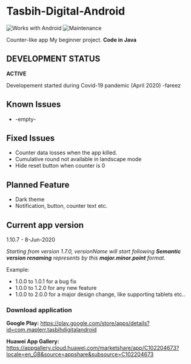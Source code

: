 # Tasbih-Digital-Android

![Works with Android](https://img.shields.io/badge/Works_with-Android-green?style=flat-square)
![Maintenance](https://img.shields.io/maintenance/yes/2020)


Counter-like app My beginner project. **Code in Java**

##  DEVELOPMENT STATUS
 **ACTIVE**

Developement started during Covid-19 pandemic (April 2020) -fareez

## Known Issues
- -empty-

## Fixed Issues
- Counter data losses when the app killed.
- Cumulative round not available in landscape mode
- Hide reset button when counter is 0

## Planned Feature
- Dark theme
- Notification, button, counter text etc.

## Current app version
1.10.7 - 8-Jun-2020

*Starting from version 1.7.0, versionName will start following **Semantic version renaming** represents by this **major.minor.point** format.*

Example:
- 1.0.0 to 1.0.1 for a bug fix
- 1.0.0 to 1.2.0 for any new feature
- 1.0.0 to 2.0.0 for a major design change, like supporting tablets etc..

### Download application
**Google Play:** https://play.google.com/store/apps/details?id=com.maplerr.tasbihdigitalandroid

**Huawei App Gallery:** https://appgallery.cloud.huawei.com/marketshare/app/C102204673?locale=en_GB&source=appshare&subsource=C102204673

